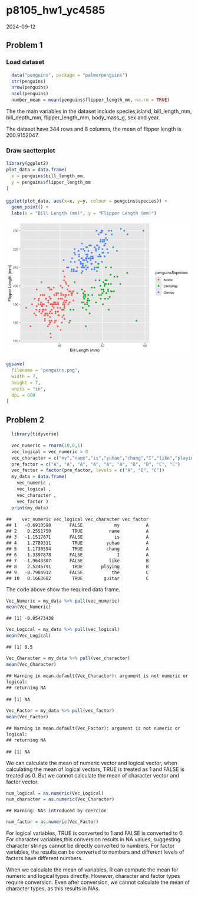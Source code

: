 p8105_hw1_yc4585
================
2024-09-12

## Problem 1

### Load dataset

``` r
  data("penguins", package = "palmerpenguins")
  str(penguins)
  nrow(penguins)
  ncol(penguins)
  number_mean = mean(penguins$flipper_length_mm, na.rm = TRUE)
```

The the main variables in the dataset include species,island,
bill_length_mm, bill_depth_mm, flipper_length_mm, body_mass_g, sex and
year.

The dataset have 344 rows and 8 columns, the mean of flipper length is
200.9152047.

### Draw sactterplot

``` r
library(ggplot2)
plot_data = data.frame(
  x = penguins$bill_length_mm,
  y = penguins$flipper_length_mm
)

ggplot(plot_data, aes(x=x, y=y, colour = penguins$species)) + 
  geom_point() +
  labs(x = "Bill Length (mm)", y = "Flipper Length (mm)")
```

![](p8105_hw1_yc4585_files/figure-gfm/scatterplot-1.png)<!-- -->

``` r
ggsave(
  filename = "penguins.png", 
  width = 7,                     
  height = 7,                    
  units = "in",                   
  dpi = 600                      
)
```

## Problem 2

``` r
  library(tidyverse)
```

``` r
  vec_numeric = rnorm(10,0,1)
  vec_logical = vec_numeric > 0
  vec_character = c("my","name","is","yuhao","chang","I","like","playing","the","guitar")
  pre_factor = c("A", "A", "A", "A", "A", "A", "B", "B", "C", "C")
  vec_factor = factor(pre_factor, levels = c("A", "B", "C"))
  my_data = data.frame(
    vec_numeric ,
    vec_logical ,
    vec_character ,
    vec_factor )
  print(my_data)
```

    ##    vec_numeric vec_logical vec_character vec_factor
    ## 1   -0.6910598       FALSE            my          A
    ## 2    0.2551750        TRUE          name          A
    ## 3   -1.1517871       FALSE            is          A
    ## 4    1.2789311        TRUE         yuhao          A
    ## 5    1.1730594        TRUE         chang          A
    ## 6   -1.3397878       FALSE             I          A
    ## 7   -1.9643307       FALSE          like          B
    ## 8    2.5245791        TRUE       playing          B
    ## 9   -0.7984912       FALSE           the          C
    ## 10   0.1663682        TRUE        guitar          C

The code above show the required data frame.

``` r
Vec_Numeric = my_data %>% pull(vec_numeric)
mean(Vec_Numeric)
```

    ## [1] -0.05473438

``` r
Vec_Logical = my_data %>% pull(vec_logical)
mean(Vec_Logical)
```

    ## [1] 0.5

``` r
Vec_Character = my_data %>% pull(vec_character)
mean(Vec_Character)
```

    ## Warning in mean.default(Vec_Character): argument is not numeric or logical:
    ## returning NA

    ## [1] NA

``` r
Vec_Factor = my_data %>% pull(vec_factor)
mean(Vec_Factor)
```

    ## Warning in mean.default(Vec_Factor): argument is not numeric or logical:
    ## returning NA

    ## [1] NA

We can calculate the mean of numeric vector and logical vector, when
calculating the mean of logical vectors, TRUE is treated as 1 and FALSE
is treated as 0. But we cannot calculate the mean of character vector
and factor vector.

``` r
num_logical = as.numeric(Vec_Logical)
num_character = as.numeric(Vec_Character)
```

    ## Warning: NAs introduced by coercion

``` r
num_factor = as.numeric(Vec_Factor)
```

For logical variables, TRUE is converted to 1 and FALSE is converted to
0. For character variables,this conversion results in NA values,
suggesting character strings cannot be directly converted to numbers.
For factor variables, the results can be converted to numbers and
different levels of factors have different numbers.

When we calculate the mean of variables, R can compute the mean for
numeric and logical types directly. However, character and factor types
require conversion. Even after conversion, we cannot calculate the mean
of character types, as this results in NAs.
